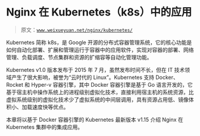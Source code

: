 # Nginx 在 Kubernetes（k8s）中的应用

> 原文：[`www.weixueyuan.net/nginx/kubernetes/`](http://www.weixueyuan.net/nginx/kubernetes/)

Kubernetes 简称 k8s，是 Google 开源的分布式容器管理系统，它的核心功能是如何自动化部署、扩展和管理运行于容器中的应用软件，实现对容器的部署、网络管理、负载调度、节点集群和资源的扩缩容等自动化管理功能。

Kubernetes v1.0 版本发布于 2015 年 7 月，虽然发布时间不长，但在 IT 技术领域产生了很大影响，被誉为“云时代的 Linux”。Kubernetes 支持 Docker、Rocket 和 Hyper-v 容器引擎，其中 Docker 容器引擎是基于 Go 语言开发的，它基于宿主机中操作系统上的进程级别虚拟化技术，直接利用宿主机的系统资源，比虚拟系统级别的虚拟化技术少了虚拟系统的中间层调用，具有资源占用低、镜像体积小、加载速度快等优点。

本章将以基于 Docker 容器引擎的 Kubernetes 最新版本 v1.15 介绍 Nginx 在 Kubernetes 集群中的集成应用。